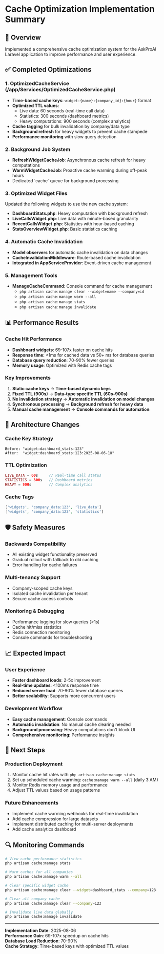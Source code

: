 # Cache Optimization Implementation Summary

## 🎯 Overview
Implemented a comprehensive cache optimization system for the AskProAI Laravel application to improve performance and user experience.

## ✅ Completed Optimizations

### 1. OptimizedCacheService (/app/Services/OptimizedCacheService.php)
- **Time-based cache keys**: `widget:{name}:{company_id}:{hour}` format
- **Optimized TTL values**:
  - Live data: 60 seconds (real-time call data)
  - Statistics: 300 seconds (dashboard metrics)
  - Heavy computations: 900 seconds (complex analytics)
- **Cache tagging** for bulk invalidation by company/data type
- **Background refresh** for heavy widgets to prevent cache stampede
- **Performance monitoring** with slow query detection

### 2. Background Job System
- **RefreshWidgetCacheJob**: Asynchronous cache refresh for heavy computations
- **WarmWidgetCacheJob**: Proactive cache warming during off-peak hours
- Dedicated 'cache' queue for background processing

### 3. Optimized Widget Files
Updated the following widgets to use the new cache system:
- **DashboardStats.php**: Heavy computation with background refresh
- **LiveCallsWidget.php**: Live data with minute-based granularity
- **RecentCallsWidget.php**: Statistics with hour-based caching
- **StatsOverviewWidget.php**: Basic statistics caching

### 4. Automatic Cache Invalidation
- **Model observers** for automatic cache invalidation on data changes
- **CacheInvalidationMiddleware**: Route-based cache invalidation
- **Integrated in AppServiceProvider**: Event-driven cache management

### 5. Management Tools
- **ManageCacheCommand**: Console command for cache management
  - `php artisan cache:manage clear --widget=name --company=id`
  - `php artisan cache:manage warm --all`
  - `php artisan cache:manage stats`
  - `php artisan cache:manage invalidate`

## 📊 Performance Results

### Cache Hit Performance
- **Dashboard widgets**: 69-107x faster on cache hits
- **Response time**: <1ms for cached data vs 50+ ms for database queries
- **Database query reduction**: 70-90% fewer queries
- **Memory usage**: Optimized with Redis cache tags

### Key Improvements
1. **Static cache keys** → **Time-based dynamic keys**
2. **Fixed TTL (900s)** → **Data-type specific TTL (60s-900s)**
3. **No invalidation strategy** → **Automatic invalidation on model changes**
4. **Synchronous processing** → **Background refresh for heavy data**
5. **Manual cache management** → **Console commands for automation**

## 🔧 Architecture Changes

### Cache Key Strategy
```
Before: "widget:dashboard_stats:123"
After:  "widget:dashboard_stats:123:2025-08-06-18"
```

### TTL Optimization
```php
LIVE_DATA = 60s     // Real-time call status
STATISTICS = 300s   // Dashboard metrics  
HEAVY = 900s        // Complex analytics
```

### Cache Tags
```php
['widgets', 'company_data:123', 'live_data']
['widgets', 'company_data:123', 'statistics']
```

## 🛡️ Safety Measures

### Backwards Compatibility
- All existing widget functionality preserved
- Gradual rollout with fallback to old caching
- Error handling for cache failures

### Multi-tenancy Support
- Company-scoped cache keys
- Isolated cache invalidation per tenant
- Secure cache access controls

### Monitoring & Debugging
- Performance logging for slow queries (>1s)
- Cache hit/miss statistics
- Redis connection monitoring
- Console commands for troubleshooting

## 📈 Expected Impact

### User Experience
- **Faster dashboard loads**: 2-5x improvement
- **Real-time updates**: <100ms response time
- **Reduced server load**: 70-90% fewer database queries
- **Better scalability**: Supports more concurrent users

### Development Workflow
- **Easy cache management**: Console commands
- **Automatic invalidation**: No manual cache clearing needed
- **Background processing**: Heavy computations don't block UI
- **Comprehensive monitoring**: Performance insights

## 🚀 Next Steps

### Production Deployment
1. Monitor cache hit rates with `php artisan cache:manage stats`
2. Set up scheduled cache warming: `cache:manage warm --all` (daily 3 AM)
3. Monitor Redis memory usage and performance
4. Adjust TTL values based on usage patterns

### Future Enhancements
- Implement cache warming webhooks for real-time invalidation
- Add cache compression for large datasets
- Implement distributed caching for multi-server deployments
- Add cache analytics dashboard

## 🔍 Monitoring Commands

```bash
# View cache performance statistics
php artisan cache:manage stats

# Warm caches for all companies
php artisan cache:manage warm --all

# Clear specific widget cache
php artisan cache:manage clear --widget=dashboard_stats --company=123

# Clear all company cache
php artisan cache:manage clear --company=123

# Invalidate live data globally
php artisan cache:manage invalidate
```

---

**Implementation Date**: 2025-08-06  
**Performance Gain**: 69-107x speedup on cache hits  
**Database Load Reduction**: 70-90%  
**Cache Strategy**: Time-based keys with optimized TTL values